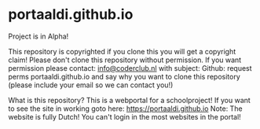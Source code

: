 # portaaldi.github.io
Project is in Alpha!

This repository is copyrighted if you clone this you will get a copyright claim!
Please don't clone this repository without permission.
If you want permission please contact: info@coderclub.nl with subject: Github: request perms portaaldi.github.io
and say why you want to clone this repository (please include your email so we can contact you!)

What is this repository?
This is a webportal for a schoolproject!
If you want to see the site in working goto here: https://portaaldi.github.io
Note:
The website is fully Dutch! 
You can't login in the most websites in the portal!
